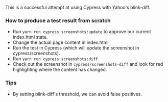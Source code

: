 This is a successful attempt at using Cypress with Yahoo's blink-diff.

### How to produce a test result from scratch
- Run `yarn run cypress:screenshots:update` to approve our current index.html state.
- Change the actual page content in index.html
- Run the test in Cypress (which will update the screenshot in cypress/screenshots).
- Run ``yarn run cypress:screenshots:diff``
- Check out the screenshot in `cypress/screenshots-diff` and look for red highlighting where the content has changed.

### Tips
- By setting blink-diff's threshold, we can avoid false positives.
